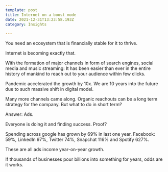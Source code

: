 ```yaml
---
template: post
title: Internet on a boost mode
date: 2021-12-31T13:23:58.193Z
category: Insights

---
```


You need an ecosystem that is financially stable for it to thrive. 

Internet is becoming exactly that. 

With the formation of major channels in form of search engines, social media and music streaming: It has been easier than ever in the entire history of mankind to reach out to your audience within few clicks. 

Pandemic accelerated the growth by 10x. We are 10 years into the future due to such massive shift in digital model. 

Many more channels came along. Organic reachouts can be a long term strategy for the company. But what to do in short term?

Answer: Ads. 

Everyone is doing it and finding success. Proof?

Spending across google has grown by 69% in last one year. Facebook: 59%, LinkedIn 97%, Twitter 74%, Snapchat 116% and Spotify 627%.

These are all ads income year-on-year growth.

If thousands of businesses pour billions into something for years, odds are it works. 